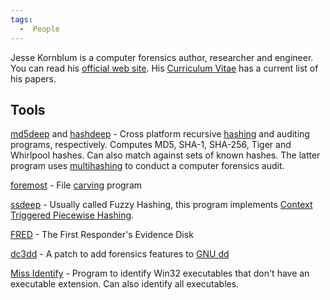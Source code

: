 ```yaml
---
tags:
  -  People
---
```

Jesse Kornblum is a computer forensics author, researcher and engineer.
You can read his [official web site](http://jessekornblum.com/). His
[Curriculum Vitae](http://jessekornblum.com/kornblum-cv.pdf) has a
current list of his papers.

## Tools

[md5deep](md5deep.md) and [hashdeep](hashdeep.md) -
Cross platform recursive [hashing](hashing.md) and auditing
programs, respectively. Computes MD5, SHA-1, SHA-256, Tiger and
Whirlpool hashes. Can also match against sets of known hashes. The
latter program uses [multihashing](multihashing.md) to conduct a
computer forensics audit.

[foremost](foremost.md) - File [carving](file_carving.md)
program

[ssdeep](ssdeep.md) - Usually called Fuzzy Hashing, this program
implements [Context Triggered Piecewise
Hashing](context_triggered_piecewise_hashing.md).

[FRED](first_responder's_evidence_disk.md) - The First
Responder's Evidence Disk

[dc3dd](dc3dd.md) - A patch to add forensics features to [GNU
dd](dd.md)

[Miss Identify](miss_identify.md) - Program to identify Win32
executables that don't have an executable extension. Can also identify
all executables.

